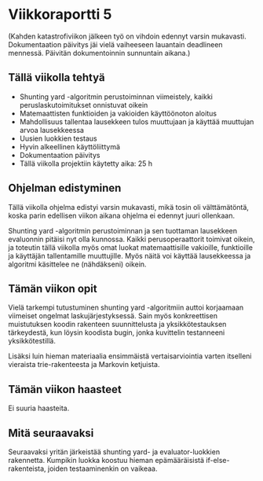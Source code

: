 # Viikkoraportti 5

(Kahden katastrofiviikon jälkeen työ on vihdoin edennyt varsin mukavasti. Dokumentaation päivitys jäi vielä vaiheeseen lauantain deadlineen mennessä. Päivitän dokumentoinnin sunnuntain aikana.)

## Tällä viikolla tehtyä
* Shunting yard -algoritmin perustoiminnan viimeistely, kaikki peruslaskutoimitukset onnistuvat oikein
* Matemaattisten funktioiden ja vakioiden käyttöönoton aloitus
* Mahdollisuus tallentaa lausekkeen tulos muuttujaan ja käyttää muuttujan arvoa lausekkeessa
* Uusien luokkien testaus
* Hyvin alkeellinen käyttöliittymä
* Dokumentaation päivitys
* Tällä viikolla projektiin käytetty aika: 25 h

## Ohjelman edistyminen

Tällä viikolla ohjelma edistyi varsin mukavasti, mikä tosin oli välttämätöntä, koska parin edellisen viikon aikana ohjelma ei edennyt juuri ollenkaan.

Shunting yard -algoritmin perustoiminnan ja sen tuottaman lausekkeen evaluonnin pitäisi nyt olla kunnossa. Kaikki perusoperaattorit toimivat oikein, ja toteutin tällä viikolla myös omat luokat matemaattisille vakioille, funktioille ja käyttäjän tallentamille muuttujille. Myös näitä voi käyttää lausekkeessa ja algoritmi käsittelee ne (nähdäkseni) oikein.

## Tämän viikon opit

Vielä tarkempi tutustuminen shunting yard -algoritmiin auttoi korjaamaan viimeiset ongelmat laskujärjestyksessä. Sain myös konkreettisen muistutuksen koodin rakenteen suunnittelusta ja yksikkötestauksen tärkeydestä, kun löysin koodista bugin, jonka kuvittelin testanneeni yksikkötestillä.

Lisäksi luin hieman materiaalia ensimmäistä vertaisarviointia varten itselleni vieraista trie-rakenteesta ja Markovin ketjuista.

## Tämän viikon haasteet

Ei suuria haasteita.

## Mitä seuraavaksi

Seuraavaksi yritän järkeistää shunting yard- ja evaluator-luokkien rakennetta. Kumpikin luokka koostuu hieman epämääräisistä if-else-rakenteista, joiden testaaminenkin on vaikeaa.